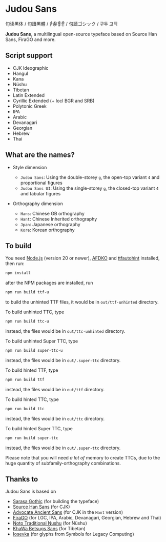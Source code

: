 # Judou Sans
句读黑体 / 句讀黑體 / 𛆘𛋧𛋚𛋒 / 句読ゴシック / 구두 고딕

**Judou Sans**, a multilingual open-source typeface based on Source Han Sans, FiraGO and more.

## Script support

- CJK Ideographic
- Hangul
- Kana
- Nüshu
- Tibetan
- Latin Extended
- Cyrillic Extended (+ locl BGR and SRB)
- Polytonic Greek
- IPA
- Arabic
- Devanagari
- Georgian
- Hebrew
- Thai

## What are the names?

- Style dimension
  - `Judou Sans`: Using the double-storey `g`, the open-top variant `4` and proportional figures
  - `Judou Sans UI`: Using the single-storey `g`, the closed-top variant `4` and tabular figures

- Orthography dimension
  - `Hans`: Chinese GB orthography
  - `Hant`: Chinese Inherited orthography
  - `Jpan`: Japanese orthography
  - `Kore`: Korean orthography

## To build

You need [Node.js](https://nodejs.org/) (version 20 or newer), [AFDKO](http://www.adobe.com/devnet/opentype/afdko.html) and [ttfautohint](https://www.freetype.org/ttfautohint) installed, then run:

```bash
npm install
```

after the NPM packages are installed, run

```bash
npm run build ttf-u
```

to build the unhinted TTF files, it would be in `out/ttf-unhinted` directory.

To build unhinted TTC, type

```bash
npm run build ttc-u
```

instead, the files would be in `out/ttc-unhinted` directory.

To build unhinted Super TTC, type

```bash
npm run build super-ttc-u
```

instead, the files would be in `out/.super-ttc` directory.

To build hinted TTF, type

```bash
npm run build ttf
```

instead, the files would be in `out/ttf` directory.

To build hinted TTC, type

```bash
npm run build ttc
```

instead, the files would be in `out/ttc` directory.

To build hinted Super TTC, type

```bash
npm run build super-ttc
```

instead, the files would be in `out/.super-ttc` directory.

Please note that you will need *a lot of* memory to create TTCs, due to the huge quantity of subfamily-orthography combinations.

## Thanks to

Judou Sans is based on

- [Sarasa Gothic](https://github.com/be5invis/Sarasa-Gothic) (for building the typeface)
- [Source Han Sans](https://github.com/adobe-fonts/source-han-sans) (for CJK)
- [Advocate Ancient Sans](https://github.com/GuiWonder/SourceHanToClassic) (for CJK in the `Hant` version)
- [FiraGO](https://github.com/bBoxType/FiraGO) (for LGC, IPA, Arabic, Devanagari, Georgian, Hebrew and Thai)
- [Noto Traditional Nushu](https://github.com/notofonts/nushu) (for Nüshu)
- [KhaWa Betsugs Sans](https://github.com/Keedizhang/UmeSansBeta) (for Tibetan)
- [Iosevka](https://github.com/be5invis/Iosevka) (for glyphs from Symbols for Legacy Computing)